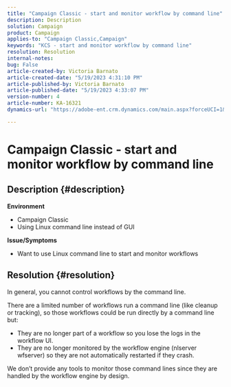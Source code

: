 ```yaml
---
title: "Campaign Classic - start and monitor workflow by command line"
description: Description
solution: Campaign
product: Campaign
applies-to: "Campaign Classic,Campaign"
keywords: "KCS - start and monitor workflow by command line"
resolution: Resolution
internal-notes: 
bug: False
article-created-by: Victoria Barnato
article-created-date: "5/19/2023 4:31:10 PM"
article-published-by: Victoria Barnato
article-published-date: "5/19/2023 4:33:07 PM"
version-number: 4
article-number: KA-16321
dynamics-url: "https://adobe-ent.crm.dynamics.com/main.aspx?forceUCI=1&pagetype=entityrecord&etn=knowledgearticle&id=fcca288b-62f6-ed11-8848-6045bd0065b6"

---
```

# Campaign Classic - start and monitor workflow by command line

## Description {#description}

<b>Environment</b>
- Campaign Classic
- Using Linux command line instead of GUI

<b>Issue/Symptoms</b>
- Want to use Linux command line to start and monitor workflows



## Resolution {#resolution}


In general, you cannot control workflows by the command line.

There are a limited number of workflows run a command line (like cleanup or tracking), so those workflows could be run directly by a command line but:

- They are no longer part of a workflow so you lose the logs in the workflow UI.
- They are no longer monitored by the workflow engine (nlserver wfserver) so they are not automatically restarted if they crash.


We don’t provide any tools to monitor those command lines since they are handled by the workflow engine by design.
